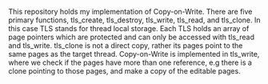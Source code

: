This repository holds my implementation of Copy-on-Write. There are five primary functions, tls_create, tls_destroy, tls_write, tls_read, and tls_clone. In this case TLS stands for thread local storage. Each TLS holds an array of page pointers which are protected and can only be accessed with tls_read and tls_write. tls_clone is not a direct copy, rather its pages point to the same pages as the target thread. Copy-on-Write is implemented in tls_write, where we check if the pages have more than one reference, e.g there is a clone pointing to those pages, and make a copy of the editable pages. 